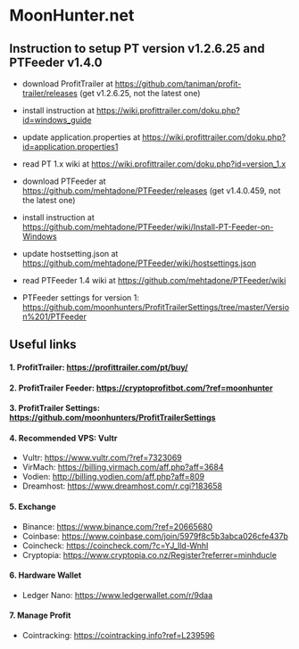 # MoonHunter.net

## Instruction to setup PT version v1.2.6.25 and PTFeeder v1.4.0

* download ProfitTrailer at https://github.com/taniman/profit-trailer/releases (get v1.2.6.25, not the latest one)
* install instruction at https://wiki.profittrailer.com/doku.php?id=windows_guide
* update application.properties at https://wiki.profittrailer.com/doku.php?id=application.properties1
* read PT 1.x wiki at https://wiki.profittrailer.com/doku.php?id=version_1.x

* download PTFeeder at https://github.com/mehtadone/PTFeeder/releases (get v1.4.0.459, not the latest one)
* install instruction at https://github.com/mehtadone/PTFeeder/wiki/Install-PT-Feeder-on-Windows
* update hostsetting.json at https://github.com/mehtadone/PTFeeder/wiki/hostsettings.json
* read PTFeeder 1.4 wiki at https://github.com/mehtadone/PTFeeder/wiki

* PTFeeder settings for version 1: https://github.com/moonhunters/ProfitTrailerSettings/tree/master/Version%201/PTFeeder


## Useful links

#### 1. ProfitTrailer: https://profittrailer.com/pt/buy/

#### 2. ProfitTrailer Feeder: https://cryptoprofitbot.com/?ref=moonhunter

#### 3. ProfitTrailer Settings: https://github.com/moonhunters/ProfitTrailerSettings

#### 4. Recommended VPS: Vultr
* Vultr: https://www.vultr.com/?ref=7323069
* VirMach: https://billing.virmach.com/aff.php?aff=3684
* Vodien: http://billing.vodien.com/aff.php?aff=809
* Dreamhost: https://www.dreamhost.com/r.cgi?183658
	
	
#### 5. Exchange
* Binance: https://www.binance.com/?ref=20665680
* Coinbase: https://www.coinbase.com/join/5979f8c5b3abca026cfe437b
* Coincheck: https://coincheck.com/?c=YJ_lld-WnhI
* Cryptopia: https://www.cryptopia.co.nz/Register?referrer=minhducle


#### 6. Hardware Wallet
* Ledger Nano: https://www.ledgerwallet.com/r/9daa


#### 7. Manage Profit
* Cointracking: https://cointracking.info?ref=L239596